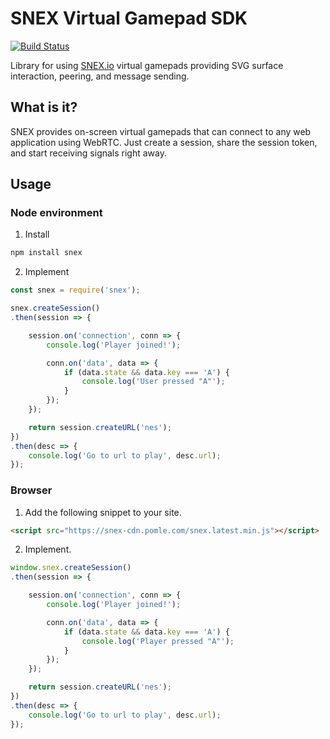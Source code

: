 # SNEX Virtual Gamepad SDK
[![Build Status](https://travis-ci.org/snex-io/snex-lib.svg?branch=master)](https://travis-ci.org/snex-io/snex-lib)

Library for using [SNEX.io](https://snex.io) virtual gamepads providing SVG surface interaction, peering, and message sending.

## What is it?

SNEX provides on-screen virtual gamepads that can connect to any web application using WebRTC. Just create a session, share the session token, and start receiving signals right away.


## Usage

### Node environment

1) Install
```bash
npm install snex
```

2) Implement
```js
const snex = require('snex');

snex.createSession()
.then(session => {

    session.on('connection', conn => {
        console.log('Player joined!');

        conn.on('data', data => {
            if (data.state && data.key === 'A') {
                console.log('User pressed "A"');
            }
        });
    });

    return session.createURL('nes');
})
.then(desc => {
    console.log('Go to url to play', desc.url);
});
```

### Browser

1) Add the following snippet to your site.
```html
<script src="https://snex-cdn.pomle.com/snex.latest.min.js"></script>
```

2) Implement.

```js
window.snex.createSession()
.then(session => {

    session.on('connection', conn => {
        console.log('Player joined!');

        conn.on('data', data => {
            if (data.state && data.key === 'A') {
                console.log('Player pressed "A"');
            }
        });
    });

    return session.createURL('nes');
})
.then(desc => {
    console.log('Go to url to play', desc.url);
});
```
